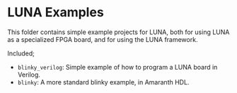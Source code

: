 # LUNA Examples

This folder contains simple example projects for LUNA, both for using LUNA as a specialized FPGA board, and for using the LUNA framework.

Included;

 * `blinky_verilog`: Simple example of how to program a LUNA board in Verilog.
 * `blinky`: A more standard blinky example, in Amaranth HDL.

